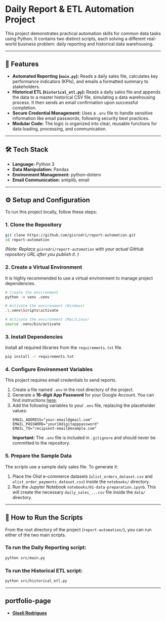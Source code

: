 # Daily Report & ETL Automation Project

This project demonstrates practical automation skills for common data tasks using Python. It contains two distinct scripts, each solving a different real-world business problem: daily reporting and historical data warehousing.

---

## 🚀 Features

*   **Automated Reporting (`main.py`):** Reads a daily sales file, calculates key performance indicators (KPIs), and emails a formatted summary to stakeholders.
*   **Historical ETL (`historical_etl.py`):** Reads a daily sales file and appends the data to a master historical CSV file, simulating a data warehousing process. It then sends an email confirmation upon successful completion.
*   **Secure Credential Management:** Uses a `.env` file to handle sensitive information like email passwords, following security best practices.
*   **Modular Code:** The logic is organized into clear, reusable functions for data loading, processing, and communication.

---

## 🛠️ Tech Stack

*   **Language:** Python 3
*   **Data Manipulation:** Pandas
*   **Environment Management:** python-dotenv
*   **Email Communication:** smtplib, email

---

## ⚙️ Setup and Configuration

To run this project locally, follow these steps:

### 1. Clone the Repository
```bash
git clone https://github.com/gisrodri/report-automation.git
cd report-automation
```
*(Note: Replace `gisrodri/report-automation` with your actual GitHub repository URL after you publish it. )*

### 2. Create a Virtual Environment
It is highly recommended to use a virtual environment to manage project dependencies.
```bash
# Create the environment
python -m venv .venv

# Activate the environment (Windows)
.\.venv\Scripts\activate

# Activate the environment (Mac/Linux)
source .venv/bin/activate
```

### 3. Install Dependencies
Install all required libraries from the `requirements.txt` file.
```bash
pip install -r requirements.txt
```

### 4. Configure Environment Variables
This project requires email credentials to send reports.

1.  Create a file named `.env` in the root directory of the project.
2.  Generate a **16-digit App Password** for your Google Account. You can find instructions [here](https://support.google.com/accounts/answer/185833 ).
3.  Add the following variables to your `.env` file, replacing the placeholder values:
    ```
    EMAIL_ADDRESS="your-email@gmail.com"
    EMAIL_PASSWORD="your16digitapppassword"
    EMAIL_TO="recipient-email@example.com"
    ```
    **Important:** The `.env` file is included in `.gitignore` and should never be committed to the repository.

### 5. Prepare the Sample Data
The scripts use a sample daily sales file. To generate it:
1.  Place the Olist e-commerce datasets (`olist_orders_dataset.csv` and `olist_order_payments_dataset.csv`) inside the `notebooks/` directory.
2.  Run the Jupyter Notebook `notebooks/01-data-preparation.ipynb`. This will create the necessary `daily_sales_...csv` file inside the `data/` directory.

---

## 🚀 How to Run the Scripts

From the root directory of the project (`report-automation/`), you can run either of the two main scripts.

### To run the Daily Reporting script:
```bash
python src/main.py
```

### To run the Historical ETL script:
```bash
python src/historical_etl.py
```

---

##  portfolio-page
*   **[Giseli Rodrigues](https://giseli-rodrigues.carrd.co/ )** 

